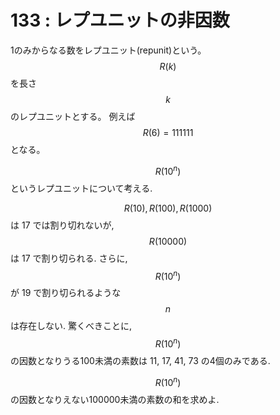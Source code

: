 # 133 : レプユニットの非因数

1のみからなる数をレプユニット\(repunit\)という。$$R(k)$$を長さ$$k$$のレプユニットとする。 例えば$$R(6) = 111111$$となる。

$$R(10^n)$$というレプユニットについて考える.

$$R(10), R(100), R(1000)$$は 17 では割り切れないが, $$R(10000)$$は 17 で割り切られる. さらに,$$R(10^n)$$が 19 で割り切られるような$$n$$は存在しない. 驚くべきことに, $$R(10^n)$$の因数となりうる100未満の素数は 11, 17, 41, 73 の4個のみである.

$$R(10^n)$$の因数となりえない100000未満の素数の和を求めよ.

